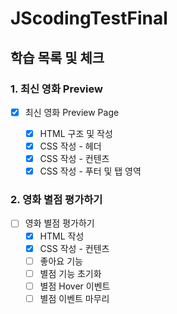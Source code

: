 # JScodingTestFinal

## 학습 목록 및 체크

### 1. 최신 영화 Preview

- [x] 최신 영화 Preview Page

  - [x] HTML 구조 및 작성
  - [x] CSS 작성 - 헤더
  - [x] CSS 작성 - 컨텐츠
  - [x] CSS 작성 - 푸터 및 탭 영역

### 2. 영화 별점 평가하기

- [ ] 영화 별점 평가하기
  - [x] HTML 작성
  - [x] CSS 작성 - 컨텐츠
  - [ ] 좋아요 기능
  - [ ] 별점 기능 초기화
  - [ ] 별점 Hover 이벤트
  - [ ] 별점 이벤트 마무리
